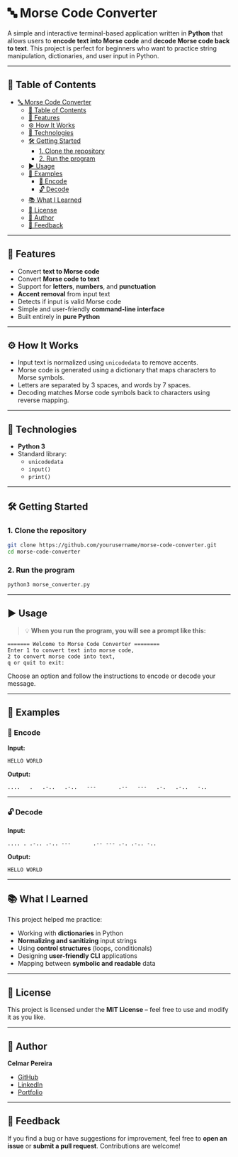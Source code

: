 # 🔤 Morse Code Converter

A simple and interactive terminal-based application written in **Python** that allows users to **encode text into Morse code** and **decode Morse code back to text**. This project is perfect for beginners who want to practice string manipulation, dictionaries, and user input in Python.

---

## 📌 Table of Contents

- [🔤 Morse Code Converter](#-morse-code-converter)
  - [📌 Table of Contents](#-table-of-contents)
  - [🚀 Features](#-features)
  - [⚙️ How It Works](#️-how-it-works)
  - [🧰 Technologies](#-technologies)
  - [🛠️ Getting Started](#️-getting-started)
    - [1. Clone the repository](#1-clone-the-repository)
    - [2. Run the program](#2-run-the-program)
  - [▶️ Usage](#️-usage)
  - [🧪 Examples](#-examples)
    - [🔐 Encode](#-encode)
    - [🔓 Decode](#-decode)
  - [📚 What I Learned](#-what-i-learned)
  - [📄 License](#-license)
  - [👤 Author](#-author)
  - [💬 Feedback](#-feedback)

---

## 🚀 Features

- Convert **text to Morse code**
- Convert **Morse code to text**
- Support for **letters**, **numbers**, and **punctuation**
- **Accent removal** from input text
- Detects if input is valid Morse code
- Simple and user-friendly **command-line interface**
- Built entirely in **pure Python**

---

## ⚙️ How It Works

- Input text is normalized using `unicodedata` to remove accents.
- Morse code is generated using a dictionary that maps characters to Morse symbols.
- Letters are separated by 3 spaces, and words by 7 spaces.
- Decoding matches Morse code symbols back to characters using reverse mapping.

---

## 🧰 Technologies

- **Python 3**
- Standard library:
  - `unicodedata`
  - `input()`
  - `print()`

---

## 🛠️ Getting Started

### 1. Clone the repository

```bash
git clone https://github.com/yourusername/morse-code-converter.git
cd morse-code-converter
```

### 2. Run the program

```bash
python3 morse_converter.py
```

---

## ▶️ Usage

> 💡 **When you run the program, you will see a prompt like this:**

```
======= Welcome to Morse Code Converter ========
Enter 1 to convert text into morse code,
2 to convert morse code into text,
q or quit to exit:
```

Choose an option and follow the instructions to encode or decode your message.

---

## 🧪 Examples

### 🔐 Encode

**Input:**
```
HELLO WORLD
```

**Output:**
```
....   .   .-..   .-..   ---       .--   ---   .-.   .-..   -..
```

---

### 🔓 Decode

**Input:**
```
.... . .-.. .-.. ---       .-- --- .-. .-.. -..
```

**Output:**
```
HELLO WORLD
```

---

## 📚 What I Learned

This project helped me practice:

- Working with **dictionaries** in Python
- **Normalizing and sanitizing** input strings
- Using **control structures** (loops, conditionals)
- Designing **user-friendly CLI** applications
- Mapping between **symbolic and readable** data

---

## 📄 License

This project is licensed under the **MIT License** – feel free to use and modify it as you like.

---

## 👤 Author

**Celmar Pereira**

- [GitHub](https://github.com/CelmarPA)
- [LinkedIn](https://linkedin.com/in/celmar-pereira-de-andrade-039830181)
- [Portfolio](https://yourportfolio.com)

---

## 💬 Feedback

If you find a bug or have suggestions for improvement, feel free to **open an issue** or **submit a pull request**. Contributions are welcome!
